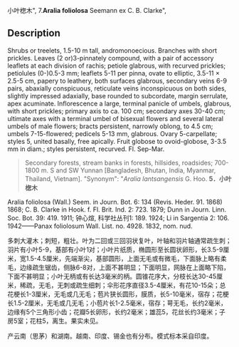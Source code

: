小叶楤木",
7.**Aralia foliolosa** Seemann ex C. B. Clarke",

## Description
Shrubs or treelets, 1.5-10 m tall, andromonoecious. Branches with short prickles. Leaves (2 or)3-pinnately compound, with a pair of accessory leaflets at each division of rachis; petiole glabrous, with recurved prickles; petiolules (0-)0.5-3 mm; leaflets 5-11 per pinna, ovate to elliptic, 3.5-11 × 2.5-5 cm, papery to leathery, both surfaces glabrous, secondary veins 6-9 pairs, abaxially conspicuous, reticulate veins inconspicuous on both sides, slightly impressed adaxially, base rounded to subcordate, margin serrulate, apex acuminate. Inflorescence a large, terminal panicle of umbels, glabrous, with short prickles; primary axis to ca. 100 cm; secondary axes 30-40 cm; ultimate axes with a terminal umbel of bisexual flowers and several lateral umbels of male flowers; bracts persistent, narrowly oblong, to 4.5 cm; umbels 7-15-flowered; pedicels 5-13 mm, glabrous. Ovary 5-carpellate; styles 5, united basally, free apically. Fruit globose to ovoid-globose, 3-3.5 mm in diam.; styles persistent, recurved. Fl. Sep-Mar.

> Secondary forests, stream banks in forests, hillsides, roadsides; 700-1800 m. S and SW Yunnan [Bangladesh, Bhutan, India, Myanmar, Thailand, Vietnam].
  "Synonym": "*Aralia lantsangensis* G. Hoo.
**5．小叶楤木**

Aralia foliolosa (Wall.) Seem. in Journ. Bot. 6: 134 (Revis. Heder. 91. 1868) 1868; C. B. Clarke in Hook. f. Fl. Brit. Ind. 2: 723. 1879; Dunn in Journ. Linn. Soc. Bot. 39: 419. 1911; 钟心煊, 科学社丛刊1: 189. 1924; Li in Sargentia 2: 106. 1942——Panax foliolosum Wall. List. no. 4928. 1832, nom. nud.

多刺大灌木；刺短，粗壮。叶为二回或三回羽状复叶，叶轴和羽片轴通常疏生刺；羽片有小叶5-9，基部有小叶1对；小叶片纸质，椭圆形至长圆状卵形，长3.5-9厘米，宽1.5-4.5厘米，先端渐尖，基部圆形，上面无毛或有微毛，下面脉上略有柔毛，边缘疏生锯齿，侧脉6-8对，上面不甚明显；下面明显，网脉在上面略下陷，下面不甚明显；小叶无柄或有长达3毫米的柄。圆锥花序大，分枝长达30-45厘米，稀疏，无毛，无刺或疏生细刺；伞形花序直径3.5-4厘米，有花10-15朵；总花梗长1-3厘米，无毛或几无毛；苞片狭长圆形，膜质，长5-10毫米，宿存；花梗长1.5-2厘米，无毛或几无毛；小苞片长1-2.5毫米，宿存；萼无毛，长约2毫米，边缘有5个三角形小齿；花瓣5长卵形，长约2毫米；雄蕊5，花丝长约3毫米；子房5室；花柱5，离生。果实未见。

产云南（思茅）和湖南。越南、印度、锡金也有分布。模式标本采自印度。
